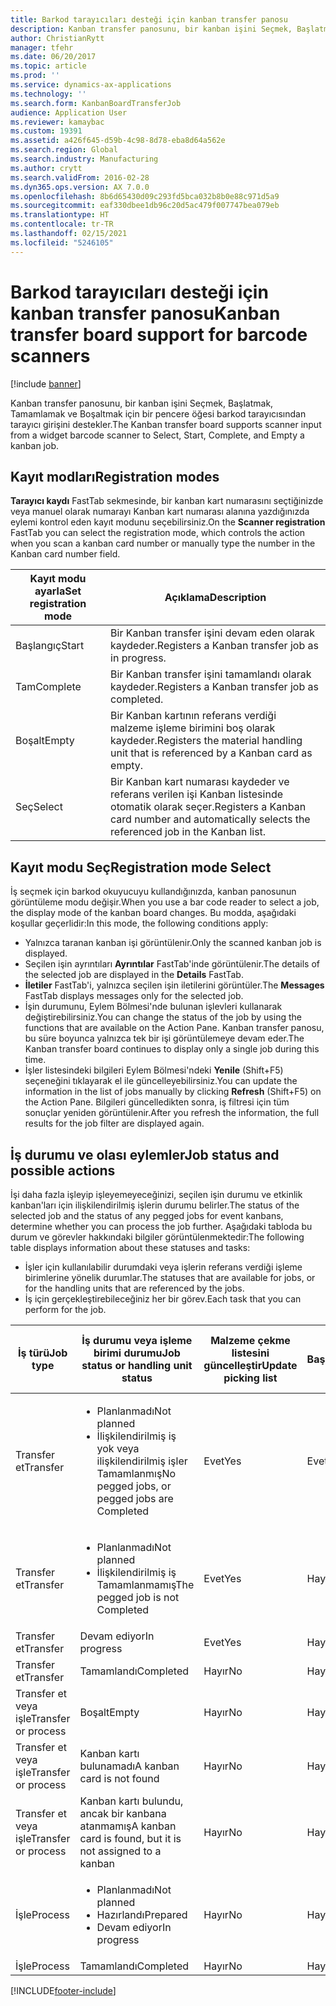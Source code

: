 ```yaml
---
title: Barkod tarayıcıları desteği için kanban transfer panosu
description: Kanban transfer panosunu, bir kanban işini Seçmek, Başlatmak, Tamamlamak ve Boşaltmak için bir pencere öğesi barkod tarayıcısından tarayıcı girişini destekler.
author: ChristianRytt
manager: tfehr
ms.date: 06/20/2017
ms.topic: article
ms.prod: ''
ms.service: dynamics-ax-applications
ms.technology: ''
ms.search.form: KanbanBoardTransferJob
audience: Application User
ms.reviewer: kamaybac
ms.custom: 19391
ms.assetid: a426f645-d59b-4c98-8d78-eba8d64a562e
ms.search.region: Global
ms.search.industry: Manufacturing
ms.author: crytt
ms.search.validFrom: 2016-02-28
ms.dyn365.ops.version: AX 7.0.0
ms.openlocfilehash: 8b6d65430d09c293fd5bca032b8b0e88c971d5a9
ms.sourcegitcommit: eaf330dbee1db96c20d5ac479f007747bea079eb
ms.translationtype: HT
ms.contentlocale: tr-TR
ms.lasthandoff: 02/15/2021
ms.locfileid: "5246105"
---
```

# <a name="kanban-transfer-board-support-for-barcode-scanners"></a><span data-ttu-id="7f421-103">Barkod tarayıcıları desteği için kanban transfer panosu</span><span class="sxs-lookup"><span data-stu-id="7f421-103">Kanban transfer board support for barcode scanners</span></span>

[!include [banner](../includes/banner.md)]

<span data-ttu-id="7f421-104">Kanban transfer panosunu, bir kanban işini Seçmek, Başlatmak, Tamamlamak ve Boşaltmak için bir pencere öğesi barkod tarayıcısından tarayıcı girişini destekler.</span><span class="sxs-lookup"><span data-stu-id="7f421-104">The Kanban transfer board supports scanner input from a widget barcode scanner to Select, Start, Complete, and Empty a kanban job.</span></span>

<a name="registration-modes"></a><span data-ttu-id="7f421-105">Kayıt modları</span><span class="sxs-lookup"><span data-stu-id="7f421-105">Registration modes</span></span>
------------------

<span data-ttu-id="7f421-106">**Tarayıcı kaydı** FastTab sekmesinde, bir kanban kart numarasını seçtiğinizde veya manuel olarak numarayı Kanban kart numarası alanına yazdığınızda eylemi kontrol eden kayıt modunu seçebilirsiniz.</span><span class="sxs-lookup"><span data-stu-id="7f421-106">On the **Scanner registration** FastTab you can select the registration mode, which controls the action when you scan a kanban card number or manually type the number in the Kanban card number field.</span></span>

| <span data-ttu-id="7f421-107">Kayıt modu ayarla</span><span class="sxs-lookup"><span data-stu-id="7f421-107">Set registration mode</span></span> | <span data-ttu-id="7f421-108">Açıklama</span><span class="sxs-lookup"><span data-stu-id="7f421-108">Description</span></span>                                                                                     |
|-----------------------|-------------------------------------------------------------------------------------------------|
| <span data-ttu-id="7f421-109">Başlangıç</span><span class="sxs-lookup"><span data-stu-id="7f421-109">Start</span></span>                 | <span data-ttu-id="7f421-110">Bir Kanban transfer işini devam eden olarak kaydeder.</span><span class="sxs-lookup"><span data-stu-id="7f421-110">Registers a Kanban transfer job as in progress.</span></span>                                                 |
| <span data-ttu-id="7f421-111">Tam</span><span class="sxs-lookup"><span data-stu-id="7f421-111">Complete</span></span>              | <span data-ttu-id="7f421-112">Bir Kanban transfer işini tamamlandı olarak kaydeder.</span><span class="sxs-lookup"><span data-stu-id="7f421-112">Registers a Kanban transfer job as completed.</span></span>                                                   |
| <span data-ttu-id="7f421-113">Boşalt</span><span class="sxs-lookup"><span data-stu-id="7f421-113">Empty</span></span>                 | <span data-ttu-id="7f421-114">Bir Kanban kartının referans verdiği malzeme işleme birimini boş olarak kaydeder.</span><span class="sxs-lookup"><span data-stu-id="7f421-114">Registers the material handling unit that is referenced by a Kanban card as empty.</span></span>              |
| <span data-ttu-id="7f421-115">Seç</span><span class="sxs-lookup"><span data-stu-id="7f421-115">Select</span></span>                | <span data-ttu-id="7f421-116">Bir Kanban kart numarası kaydeder ve referans verilen işi Kanban listesinde otomatik olarak seçer.</span><span class="sxs-lookup"><span data-stu-id="7f421-116">Registers a Kanban card number and automatically selects the referenced job in the Kanban list.</span></span> |

 
<a name="registration-mode-select"></a><span data-ttu-id="7f421-117">Kayıt modu Seç</span><span class="sxs-lookup"><span data-stu-id="7f421-117">Registration mode Select</span></span>
------------------------

<span data-ttu-id="7f421-118">İş seçmek için barkod okuyucuyu kullandığınızda, kanban panosunun görüntüleme modu değişir.</span><span class="sxs-lookup"><span data-stu-id="7f421-118">When you use a bar code reader to select a job, the display mode of the kanban board changes.</span></span> <span data-ttu-id="7f421-119">Bu modda, aşağıdaki koşullar geçerlidir:</span><span class="sxs-lookup"><span data-stu-id="7f421-119">In this mode, the following conditions apply:</span></span>

-   <span data-ttu-id="7f421-120">Yalnızca taranan kanban işi görüntülenir.</span><span class="sxs-lookup"><span data-stu-id="7f421-120">Only the scanned kanban job is displayed.</span></span>
-   <span data-ttu-id="7f421-121">Seçilen işin ayrıntıları **Ayrıntılar** FastTab'inde görüntülenir.</span><span class="sxs-lookup"><span data-stu-id="7f421-121">The details of the selected job are displayed in the **Details** FastTab.</span></span>
-   <span data-ttu-id="7f421-122">**İletiler** FastTab'i, yalnızca seçilen işin iletilerini görüntüler.</span><span class="sxs-lookup"><span data-stu-id="7f421-122">The **Messages** FastTab displays messages only for the selected job.</span></span>
-   <span data-ttu-id="7f421-123">İşin durumunu, Eylem Bölmesi'nde bulunan işlevleri kullanarak değiştirebilirsiniz.</span><span class="sxs-lookup"><span data-stu-id="7f421-123">You can change the status of the job by using the functions that are available on the Action Pane.</span></span> <span data-ttu-id="7f421-124">Kanban transfer panosu, bu süre boyunca yalnızca tek bir işi görüntülemeye devam eder.</span><span class="sxs-lookup"><span data-stu-id="7f421-124">The Kanban transfer board continues to display only a single job during this time.</span></span>
-   <span data-ttu-id="7f421-125">İşler listesindeki bilgileri Eylem Bölmesi'ndeki **Yenile** (Shift+F5) seçeneğini tıklayarak el ile güncelleyebilirsiniz.</span><span class="sxs-lookup"><span data-stu-id="7f421-125">You can update the information in the list of jobs manually by clicking **Refresh** (Shift+F5) on the Action Pane.</span></span> <span data-ttu-id="7f421-126">Bilgileri güncelledikten sonra, iş filtresi için tüm sonuçlar yeniden görüntülenir.</span><span class="sxs-lookup"><span data-stu-id="7f421-126">After you refresh the information, the full results for the job filter are displayed again.</span></span>

## <a name="job-status-and-possible-actions"></a><span data-ttu-id="7f421-127">İş durumu ve olası eylemler</span><span class="sxs-lookup"><span data-stu-id="7f421-127">Job status and possible actions</span></span>
<span data-ttu-id="7f421-128">İşi daha fazla işleyip işleyemeyeceğinizi, seçilen işin durumu ve etkinlik kanban'ları için ilişkilendirilmiş işlerin durumu belirler.</span><span class="sxs-lookup"><span data-stu-id="7f421-128">The status of the selected job and the status of any pegged jobs for event kanbans, determine whether you can process the job further.</span></span> <span data-ttu-id="7f421-129">Aşağıdaki tabloda bu durum ve görevler hakkındaki bilgiler görüntülenmektedir:</span><span class="sxs-lookup"><span data-stu-id="7f421-129">The following table displays information about these statuses and tasks:</span></span>
-   <span data-ttu-id="7f421-130">İşler için kullanılabilir durumdaki veya işlerin referans verdiği işleme birimlerine yönelik durumlar.</span><span class="sxs-lookup"><span data-stu-id="7f421-130">The statuses that are available for jobs, or for the handling units that are referenced by the jobs.</span></span>
-   <span data-ttu-id="7f421-131">İş için gerçekleştirebileceğiniz her bir görev.</span><span class="sxs-lookup"><span data-stu-id="7f421-131">Each task that you can perform for the job.</span></span>

<table>
<colgroup>
<col width="12%" />
<col width="12%" />
<col width="12%" />
<col width="12%" />
<col width="12%" />
<col width="12%" />
<col width="12%" />
<col width="12%" />
</colgroup>
<thead>
<tr class="header">
<th><span data-ttu-id="7f421-132">İş türü</span><span class="sxs-lookup"><span data-stu-id="7f421-132">Job type</span></span></th>
<th><span data-ttu-id="7f421-133">İş durumu veya işleme birimi durumu</span><span class="sxs-lookup"><span data-stu-id="7f421-133">Job status or handling unit status</span></span></th>
<th><span data-ttu-id="7f421-134">Malzeme çekme listesini güncelleştir</span><span class="sxs-lookup"><span data-stu-id="7f421-134">Update picking list</span></span></th>
<th><span data-ttu-id="7f421-135">Başlangıç</span><span class="sxs-lookup"><span data-stu-id="7f421-135">Start</span></span></th>
<th><span data-ttu-id="7f421-136">Kaydı güncelleştir</span><span class="sxs-lookup"><span data-stu-id="7f421-136">Update registration</span></span></th>
<th><span data-ttu-id="7f421-137">Tam</span><span class="sxs-lookup"><span data-stu-id="7f421-137">Complete</span></span></th>
<th><span data-ttu-id="7f421-138">Boşalt</span><span class="sxs-lookup"><span data-stu-id="7f421-138">Empty</span></span></th>
<th><span data-ttu-id="7f421-139">Olay kanbanları oluştur</span><span class="sxs-lookup"><span data-stu-id="7f421-139">Create event kanbans</span></span></th>
</tr>
</thead>
<tbody>
<tr class="odd">
<td><span data-ttu-id="7f421-140">Transfer et</span><span class="sxs-lookup"><span data-stu-id="7f421-140">Transfer</span></span></td>
<td><ul>
<li><span data-ttu-id="7f421-141">Planlanmadı</span><span class="sxs-lookup"><span data-stu-id="7f421-141">Not planned</span></span></li>
<li><span data-ttu-id="7f421-142">İlişkilendirilmiş iş yok veya ilişkilendirilmiş işler Tamamlanmış</span><span class="sxs-lookup"><span data-stu-id="7f421-142">No pegged jobs, or pegged jobs are Completed</span></span></li>
</ul></td>
<td><span data-ttu-id="7f421-143">Evet</span><span class="sxs-lookup"><span data-stu-id="7f421-143">Yes</span></span></td>
<td><span data-ttu-id="7f421-144">Evet</span><span class="sxs-lookup"><span data-stu-id="7f421-144">Yes</span></span></td>
<td><span data-ttu-id="7f421-145">Evet</span><span class="sxs-lookup"><span data-stu-id="7f421-145">Yes</span></span></td>
<td><span data-ttu-id="7f421-146">Evet</span><span class="sxs-lookup"><span data-stu-id="7f421-146">Yes</span></span></td>
<td><span data-ttu-id="7f421-147">Hayır</span><span class="sxs-lookup"><span data-stu-id="7f421-147">No</span></span></td>
<td><span data-ttu-id="7f421-148">Evet</span><span class="sxs-lookup"><span data-stu-id="7f421-148">Yes</span></span></td>
</tr>
<tr class="even">
<td><span data-ttu-id="7f421-149">Transfer et</span><span class="sxs-lookup"><span data-stu-id="7f421-149">Transfer</span></span></td>
<td><ul>
<li><span data-ttu-id="7f421-150">Planlanmadı</span><span class="sxs-lookup"><span data-stu-id="7f421-150">Not planned</span></span></li>
<li><span data-ttu-id="7f421-151">İlişkilendirilmiş iş Tamamlanmamış</span><span class="sxs-lookup"><span data-stu-id="7f421-151">The pegged job is not Completed</span></span></li>
</ul></td>
<td><span data-ttu-id="7f421-152">Evet</span><span class="sxs-lookup"><span data-stu-id="7f421-152">Yes</span></span></td>
<td><span data-ttu-id="7f421-153">Hayır</span><span class="sxs-lookup"><span data-stu-id="7f421-153">No</span></span></td>
<td><span data-ttu-id="7f421-154">Evet</span><span class="sxs-lookup"><span data-stu-id="7f421-154">Yes</span></span></td>
<td><span data-ttu-id="7f421-155">Hayır</span><span class="sxs-lookup"><span data-stu-id="7f421-155">No</span></span></td>
<td><span data-ttu-id="7f421-156">Hayır</span><span class="sxs-lookup"><span data-stu-id="7f421-156">No</span></span></td>
<td><span data-ttu-id="7f421-157">Hayır</span><span class="sxs-lookup"><span data-stu-id="7f421-157">No</span></span></td>
</tr>
<tr class="odd">
<td><span data-ttu-id="7f421-158">Transfer et</span><span class="sxs-lookup"><span data-stu-id="7f421-158">Transfer</span></span></td>
<td><span data-ttu-id="7f421-159">Devam ediyor</span><span class="sxs-lookup"><span data-stu-id="7f421-159">In progress</span></span></td>
<td><span data-ttu-id="7f421-160">Evet</span><span class="sxs-lookup"><span data-stu-id="7f421-160">Yes</span></span></td>
<td><span data-ttu-id="7f421-161">Hayır</span><span class="sxs-lookup"><span data-stu-id="7f421-161">No</span></span></td>
<td><span data-ttu-id="7f421-162">Evet</span><span class="sxs-lookup"><span data-stu-id="7f421-162">Yes</span></span></td>
<td><span data-ttu-id="7f421-163">Evet</span><span class="sxs-lookup"><span data-stu-id="7f421-163">Yes</span></span></td>
<td><span data-ttu-id="7f421-164">Hayır</span><span class="sxs-lookup"><span data-stu-id="7f421-164">No</span></span></td>
<td><span data-ttu-id="7f421-165">Hayır</span><span class="sxs-lookup"><span data-stu-id="7f421-165">No</span></span></td>
</tr>
<tr class="even">
<td><span data-ttu-id="7f421-166">Transfer et</span><span class="sxs-lookup"><span data-stu-id="7f421-166">Transfer</span></span></td>
<td><span data-ttu-id="7f421-167">Tamamlandı</span><span class="sxs-lookup"><span data-stu-id="7f421-167">Completed</span></span></td>
<td><span data-ttu-id="7f421-168">Hayır</span><span class="sxs-lookup"><span data-stu-id="7f421-168">No</span></span></td>
<td><span data-ttu-id="7f421-169">Hayır</span><span class="sxs-lookup"><span data-stu-id="7f421-169">No</span></span></td>
<td><span data-ttu-id="7f421-170">Hayır</span><span class="sxs-lookup"><span data-stu-id="7f421-170">No</span></span></td>
<td><span data-ttu-id="7f421-171">Hayır</span><span class="sxs-lookup"><span data-stu-id="7f421-171">No</span></span></td>
<td><span data-ttu-id="7f421-172">Evet</span><span class="sxs-lookup"><span data-stu-id="7f421-172">Yes</span></span></td>
<td><span data-ttu-id="7f421-173">Hayır</span><span class="sxs-lookup"><span data-stu-id="7f421-173">No</span></span></td>
</tr>
<tr class="odd">
<td><span data-ttu-id="7f421-174">Transfer et veya işle</span><span class="sxs-lookup"><span data-stu-id="7f421-174">Transfer or process</span></span></td>
<td><span data-ttu-id="7f421-175">Boşalt</span><span class="sxs-lookup"><span data-stu-id="7f421-175">Empty</span></span></td>
<td><span data-ttu-id="7f421-176">Hayır</span><span class="sxs-lookup"><span data-stu-id="7f421-176">No</span></span></td>
<td><span data-ttu-id="7f421-177">Hayır</span><span class="sxs-lookup"><span data-stu-id="7f421-177">No</span></span></td>
<td><span data-ttu-id="7f421-178">Hayır</span><span class="sxs-lookup"><span data-stu-id="7f421-178">No</span></span></td>
<td><span data-ttu-id="7f421-179">Hayır</span><span class="sxs-lookup"><span data-stu-id="7f421-179">No</span></span></td>
<td><span data-ttu-id="7f421-180">Hayır</span><span class="sxs-lookup"><span data-stu-id="7f421-180">No</span></span></td>
<td><span data-ttu-id="7f421-181">Hayır</span><span class="sxs-lookup"><span data-stu-id="7f421-181">No</span></span></td>
</tr>
<tr class="even">
<td><span data-ttu-id="7f421-182">Transfer et veya işle</span><span class="sxs-lookup"><span data-stu-id="7f421-182">Transfer or process</span></span></td>
<td><span data-ttu-id="7f421-183">Kanban kartı bulunamadı</span><span class="sxs-lookup"><span data-stu-id="7f421-183">A kanban card is not found</span></span></td>
<td><span data-ttu-id="7f421-184">Hayır</span><span class="sxs-lookup"><span data-stu-id="7f421-184">No</span></span></td>
<td><span data-ttu-id="7f421-185">Hayır</span><span class="sxs-lookup"><span data-stu-id="7f421-185">No</span></span></td>
<td><span data-ttu-id="7f421-186">Hayır</span><span class="sxs-lookup"><span data-stu-id="7f421-186">No</span></span></td>
<td><span data-ttu-id="7f421-187">Hayır</span><span class="sxs-lookup"><span data-stu-id="7f421-187">No</span></span></td>
<td><span data-ttu-id="7f421-188">Hayır</span><span class="sxs-lookup"><span data-stu-id="7f421-188">No</span></span></td>
<td><span data-ttu-id="7f421-189">Hayır</span><span class="sxs-lookup"><span data-stu-id="7f421-189">No</span></span></td>
</tr>
<tr class="odd">
<td><span data-ttu-id="7f421-190">Transfer et veya işle</span><span class="sxs-lookup"><span data-stu-id="7f421-190">Transfer or process</span></span></td>
<td><span data-ttu-id="7f421-191">Kanban kartı bulundu, ancak bir kanbana atanmamış</span><span class="sxs-lookup"><span data-stu-id="7f421-191">A kanban card is found, but it is not assigned to a kanban</span></span></td>
<td><span data-ttu-id="7f421-192">Hayır</span><span class="sxs-lookup"><span data-stu-id="7f421-192">No</span></span></td>
<td><span data-ttu-id="7f421-193">Hayır</span><span class="sxs-lookup"><span data-stu-id="7f421-193">No</span></span></td>
<td><span data-ttu-id="7f421-194">Hayır</span><span class="sxs-lookup"><span data-stu-id="7f421-194">No</span></span></td>
<td><span data-ttu-id="7f421-195">Hayır</span><span class="sxs-lookup"><span data-stu-id="7f421-195">No</span></span></td>
<td><span data-ttu-id="7f421-196">Hayır</span><span class="sxs-lookup"><span data-stu-id="7f421-196">No</span></span></td>
<td><span data-ttu-id="7f421-197">Hayır</span><span class="sxs-lookup"><span data-stu-id="7f421-197">No</span></span></td>
</tr>
<tr class="even">
<td><span data-ttu-id="7f421-198">İşle</span><span class="sxs-lookup"><span data-stu-id="7f421-198">Process</span></span></td>
<td><ul>
<li><span data-ttu-id="7f421-199">Planlanmadı</span><span class="sxs-lookup"><span data-stu-id="7f421-199">Not planned</span></span></li>
<li><span data-ttu-id="7f421-200">Hazırlandı</span><span class="sxs-lookup"><span data-stu-id="7f421-200">Prepared</span></span></li>
<li><span data-ttu-id="7f421-201">Devam ediyor</span><span class="sxs-lookup"><span data-stu-id="7f421-201">In progress</span></span></li>
</ul></td>
<td><span data-ttu-id="7f421-202">Hayır</span><span class="sxs-lookup"><span data-stu-id="7f421-202">No</span></span></td>
<td><span data-ttu-id="7f421-203">Hayır</span><span class="sxs-lookup"><span data-stu-id="7f421-203">No</span></span></td>
<td><span data-ttu-id="7f421-204">Hayır</span><span class="sxs-lookup"><span data-stu-id="7f421-204">No</span></span></td>
<td><span data-ttu-id="7f421-205">Hayır</span><span class="sxs-lookup"><span data-stu-id="7f421-205">No</span></span></td>
<td><span data-ttu-id="7f421-206">Hayır</span><span class="sxs-lookup"><span data-stu-id="7f421-206">No</span></span></td>
<td><span data-ttu-id="7f421-207">Hayır</span><span class="sxs-lookup"><span data-stu-id="7f421-207">No</span></span></td>
</tr>
<tr class="odd">
<td><span data-ttu-id="7f421-208">İşle</span><span class="sxs-lookup"><span data-stu-id="7f421-208">Process</span></span></td>
<td><span data-ttu-id="7f421-209">Tamamlandı</span><span class="sxs-lookup"><span data-stu-id="7f421-209">Completed</span></span></td>
<td><span data-ttu-id="7f421-210">Hayır</span><span class="sxs-lookup"><span data-stu-id="7f421-210">No</span></span></td>
<td><span data-ttu-id="7f421-211">Hayır</span><span class="sxs-lookup"><span data-stu-id="7f421-211">No</span></span></td>
<td><span data-ttu-id="7f421-212">Hayır</span><span class="sxs-lookup"><span data-stu-id="7f421-212">No</span></span></td>
<td><span data-ttu-id="7f421-213">Hayır</span><span class="sxs-lookup"><span data-stu-id="7f421-213">No</span></span></td>
<td><span data-ttu-id="7f421-214">Hayır</span><span class="sxs-lookup"><span data-stu-id="7f421-214">No</span></span></td>
<td><span data-ttu-id="7f421-215">Hayır</span><span class="sxs-lookup"><span data-stu-id="7f421-215">No</span></span></td>
</tr>
</tbody>
</table>







[!INCLUDE[footer-include](../../includes/footer-banner.md)]